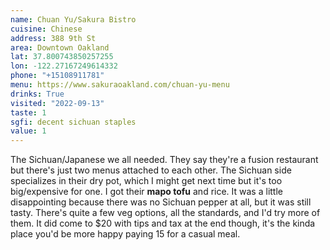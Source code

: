 ```yaml
---
name: Chuan Yu/Sakura Bistro
cuisine: Chinese
address: 388 9th St
area: Downtown Oakland
lat: 37.800743850257255
lon: -122.27167249614332
phone: "+15108911781"
menu: https://www.sakuraoakland.com/chuan-yu-menu
drinks: True
visited: "2022-09-13"
taste: 1
sgfi: decent sichuan staples
value: 1
---
```


The Sichuan/Japanese we all needed. They say they're a fusion restaurant but there's just two menus attached to each other. The Sichuan side specializes in their dry pot, which I might get next time but it's too big/expensive for one. I got their **mapo tofu** and rice. It was a little disappointing because there was no Sichuan pepper at all, but it was still tasty. There's quite a few veg options, all the standards, and I'd try more of them. It did come to $20 with tips and tax at the end though, it's the kinda place you'd be more happy paying 15 for a casual meal.
